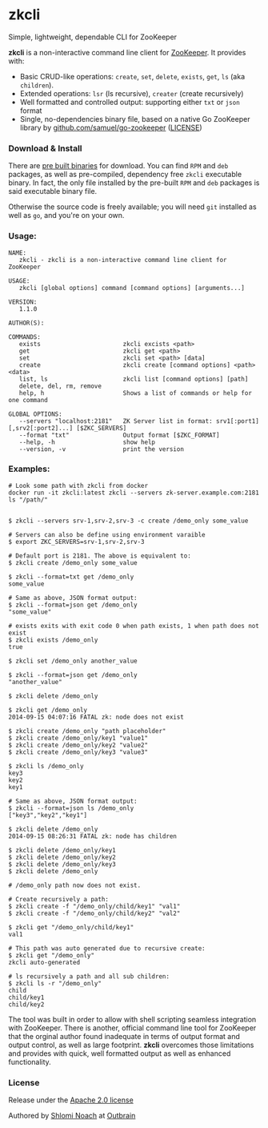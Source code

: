 # zkcli

Simple, lightweight, dependable CLI for ZooKeeper

**zkcli** is a non-interactive command line client for [ZooKeeper](http://zookeeper.apache.org/). It provides with:

 * Basic CRUD-like operations: `create`, `set`, `delete`, `exists`, `get`, `ls` (aka `children`).
 * Extended operations: `lsr` (ls recursive), `creater` (create recursively)
 * Well formatted and controlled output: supporting either `txt` or `json` format
 * Single, no-dependencies binary file, based on a native Go ZooKeeper library 
   by [github.com/samuel/go-zookeeper](http://github.com/samuel/go-zookeeper) ([LICENSE](https://github.com/go-zkcli/zkcli/blob/master/go-zookeeper-LICENSE))

### Download & Install

There are [pre built binaries](https://github.com/go-zkcli/zkcli/releases) for download.
You can find `RPM` and `deb` packages, as well as pre-compiled, dependency free `zkcli` executable binary.
In fact, the only file installed by the pre-built `RPM` and `deb` packages is said executable binary file. 

Otherwise the source code is freely available; you will need `git` installed as well as `go`, and you're on your own.
  
### Usage:


```
NAME:
   zkcli - zkcli is a non-interactive command line client for ZooKeeper

USAGE:
   zkcli [global options] command [command options] [arguments...]

VERSION:
   1.1.0

AUTHOR(S):

COMMANDS:
   exists                       zkcli excists <path>
   get                          zkcli get <path>
   set                          zkcli set <path> [data]
   create                       zkcli create [command options] <path> <data>
   list, ls                     zkcli list [command options] [path]
   delete, del, rm, remove
   help, h                      Shows a list of commands or help for one command

GLOBAL OPTIONS:
   --servers "localhost:2181"   ZK Server list in format: srv1[:port1][,srv2[:port2]...] [$ZKC_SERVERS]
   --format "txt"               Output format [$ZKC_FORMAT]
   --help, -h                   show help
   --version, -v                print the version
```
    

### Examples:
    
    
```
# Look some path with zkcli from docker 
docker run -it zkcli:latest zkcli --servers zk-server.example.com:2181 ls "/path/"
```

```

$ zkcli --servers srv-1,srv-2,srv-3 -c create /demo_only some_value

# Servers can also be define using environment varaible
$ export ZKC_SERVERS=srv-1,srv-2,srv-3 

# Default port is 2181. The above is equivalent to:
$ zkcli create /demo_only some_value

$ zkcli --format=txt get /demo_only
some_value

# Same as above, JSON format output:
$ zkcli --format=json get /demo_only
"some_value"

# exists exits with exit code 0 when path exists, 1 when path does not exist 
$ zkcli exists /demo_only
true

$ zkcli set /demo_only another_value

$ zkcli --format=json get /demo_only
"another_value"

$ zkcli delete /demo_only

$ zkcli get /demo_only
2014-09-15 04:07:16 FATAL zk: node does not exist

$ zkcli create /demo_only "path placeholder"
$ zkcli create /demo_only/key1 "value1"
$ zkcli create /demo_only/key2 "value2"
$ zkcli create /demo_only/key3 "value3"

$ zkcli ls /demo_only
key3
key2
key1

# Same as above, JSON format output:
$ zkcli --format=json ls /demo_only
["key3","key2","key1"]

$ zkcli delete /demo_only
2014-09-15 08:26:31 FATAL zk: node has children

$ zkcli delete /demo_only/key1
$ zkcli delete /demo_only/key2
$ zkcli delete /demo_only/key3
$ zkcli delete /demo_only

# /demo_only path now does not exist.

# Create recursively a path:
$ zkcli create -f "/demo_only/child/key1" "val1"
$ zkcli create -f "/demo_only/child/key2" "val2"

$ zkcli get "/demo_only/child/key1"
val1

# This path was auto generated due to recursive create:
$ zkcli get "/demo_only" 
zkcli auto-generated

# ls recursively a path and all sub children:
$ zkcli ls -r "/demo_only" 
child
child/key1
child/key2
```
    

The tool was built in order to allow with shell scripting seamless
integration with ZooKeeper. There is another, official command line
tool for ZooKeeper that the orginal author found inadequate in terms of
output format and output control, as well as large footprint. **zkcli**
overcomes those limitations and provides with quick, well formatted
output as well as enhanced functionality.

### License

Release under the [Apache 2.0 license](https://github.com/go-zkcli/zkcli/blob/master/LICENSE)

Authored by [Shlomi Noach](https://github.com/shlomi-noach) at [Outbrain](https://github.com/outbrain)
